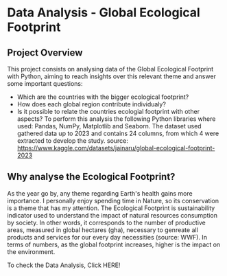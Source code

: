 # Data Analysis - Global Ecological Footprint

## Project Overview
This project consists on analysing data of the Global Ecological Footprint with Python, aiming to reach insights over this relevant theme and answer some important questions: 
- Which are the countries with the bigger ecological footprint?
- How does each global region contribute individualy?
- Is it possible to relate the countries ecologial footprint with other aspects?
To perform this analysis the following Python libraries where used: Pandas, NumPy, Matplotlib and Seaborn.
The dataset used gathered data up to 2023 and contains 24 columns, from which 4 were extracted to develop the study.
source: https://www.kaggle.com/datasets/jainaru/global-ecological-footprint-2023

## Why analyse the Ecological Footprint?
As the year go by, any theme regarding Earth's health gains more importance. I personally enjoy spending time in Nature, so its conservation is a theme that has my attention.
The Ecological Footprint is sustainability indicator used to understand the impact of natural resources consumption by society. In other words, it corresponds to the number of productive areas, measured in global hectares (gha), necessary to genreate all products and services for our every day necessities (source: WWF). 
In terms of numbers, as the global footprint increases, higher is the impact on the environment.

To check the Data Analysis, Click HERE!



